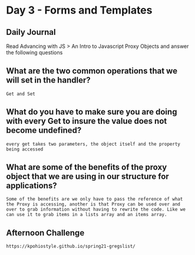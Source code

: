 # Day 3 - Forms and Templates
## Daily Journal
Read Advancing with JS > An Intro to Javascript Proxy Objects and answer the following questions
## What are the two common operations that we will set in the handler?
    Get and Set
## What do you have to make sure you are doing with every Get to insure the value does not become undefined?
    every get takes two parameters, the object itself and the property being accessed
## What are some of the benefits of the proxy object that we are using in our structure for applications?
    Some of the benefits are we only have to pass the reference of what the Proxy is accessing, another is that Proxy can be used over and over to grab information without having to rewrite the code. Like we can use it to grab items in a lists array and an items array.
## Afternoon Challenge
    https://kpohiostyle.github.io/spring21-gregslist/